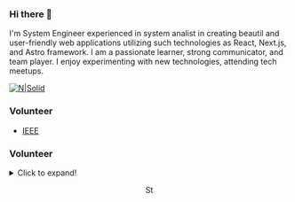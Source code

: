 ### Hi there 👋


I'm System Engineer  experienced in system analist in creating beautil and user-friendly web applications utilizing such technologies as React, Next.js, and Astro framework. I am a passionate learner, strong communicator, and team player. I enjoy experimenting with new technologies, attending tech meetups.

[![N|Solid](https://img.shields.io/badge/LinkedIn-0077B5?style=for-the-badge&logo=linkedin&logoColor=white)](https://www.linkedin.com/in/steve-gomez-dev/)
 

### Volunteer

- [IEEE](https://latinamerica.computer.org/communities/student-branch/)
  
### Volunteer

<details>
  <summary>Click to expand!</summary>
  

 ![Steve's GitHub stats](https://github-readme-stats.vercel.app/api?username=badkitten-bug&show_icons=true&theme=radical)

</details>

<p align="center"> 
 <img src="https://komarev.com/ghpvc/?username=badkitten-bug" alt="Steve Gomez" height=15/> 
</p>
